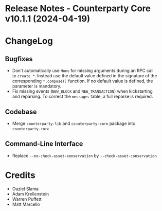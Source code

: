 # Release Notes - Counterparty Core v10.1.1 (2024-04-19)

# ChangeLog

## Bugfixes
* Don't automatically use `None` for missing arguments during an RPC call to `create_*`. Instead use the default value defined in the signature of the corresponding `*.compose()` function. If no default value is defined, the parameter is mandatory.
* Fix missing events (`NEW_BLOCK` and `NEW_TRANSACTION`) when kickstarting and reparsing. To correct the `messages` table, a full reparse is required.

## Codebase
* Merge `counterparty-lib` and `counterparty-core` package into `counterparty-core`

## Command-Line Interface
* Replace `--no-check-asset-conservation` by `--check-asset-conservation`

# Credits
* Ouziel Slama
* Adam Krellenstein
* Warren Puffett
* Matt Marcello
